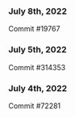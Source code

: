 ### July 8th, 2022

Commit #19767

### July 5th, 2022

Commit #314353


### July 4th, 2022

Commit #72281
